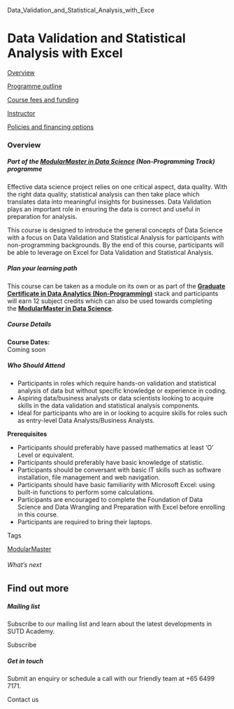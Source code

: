 Data_Validation_and_Statistical_Analysis_with_Exce



Data Validation and Statistical Analysis with Excel
===================================================

[Overview](/course/data-validation-and-statistical-analysis-with-excel/#tabs)

[Programme outline](/course/data-validation-and-statistical-analysis-with-excel/programme-outline/#tabs)

[Course fees and funding](/course/data-validation-and-statistical-analysis-with-excel/course-fees-and-funding/#tabs)

[Instructor](/course/data-validation-and-statistical-analysis-with-excel/instructor/#tabs)

[Policies and financing options](/course/data-validation-and-statistical-analysis-with-excel/policies-and-financing-options/#tabs)

### Overview

##### Part of the [ModularMaster in Data Science](https://www.sutd.edu.sg/Admissions/Academy/Our-Offerings/MyModularMaster/ModularMaster-in-Data-Science "ModularMasters in Data Science") (Non-Programming Track) programme

Effective data science project relies on one critical aspect, data quality. With the right data quality, statistical analysis can then take place which translates data into meaningful insights for businesses. Data Validation plays an important role in ensuring the data is correct and useful in preparation for analysis.

This course is designed to introduce the general concepts of Data Science with a focus on Data Validation and Statistical Analysis for participants with non-programming backgrounds. By the end of this course, participants will be able to leverage on Excel for Data Validation and Statistical Analysis.

##### **Plan your learning path**

This course can be taken as a module on its own or as part of the **[Graduate Certificate in Data Analytics (Non-Programming)](https://www.sutd.edu.sg/Admissions/Academy/Our-Offerings/MyModularMaster/Graduate-Certificate-Data-Science "Learn more")** stack and participants will earn 12 subject credits which can also be used towards completing the **[ModularMaster in Data Science](https://www.sutd.edu.sg/Admissions/Academy/Our-Offerings/MyModularMaster/ModularMaster-in-Data-Science "Learn more")**.

##### **Course Details**

**Course Dates:**  
Coming soon

##### **Who Should Attend**

* Participants in roles which require hands-on validation and statistical analysis of data but without specific knowledge or experience in coding.
* Aspiring data/business analysts or data scientists looking to acquire skills in the data validation and statistical analysis components.
* Ideal for participants who are in or looking to acquire skills for roles such as entry-level Data Analysts/Business Analysts.

**Prerequisites**

* Participants should preferably have passed mathematics at least ‘O’ Level or equivalent.
* Participants should preferably have basic knowledge of statistic.
* Participants should be conversant with basic IT skills such as software installation, file management and web navigation.
* Participants should have basic familiarity with Microsoft Excel: using built-in functions to perform some calculations.
* Participants are encouraged to complete the Foundation of Data Science and Data Wrangling and Preparation with Excel before enrolling in this course.
* Participants are required to bring their laptops.

Tags

[ModularMaster](/admissions/academy/courses-and-modules/?academy-type-course=792)

###### What’s next

Find out more
-------------

##### Mailing list

Subscribe to our mailing list and learn about the latest developments in SUTD Academy.

Subscribe

##### Get in touch

Submit an enquiry or schedule a call with our friendly team at +65 6499 7171.

Contact us

